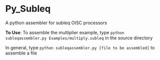 # Py_Subleq
A python assembler for subleq OISC processors

**To Use**:
To assemble the multiplier example, type `python subleqassembler.py Examples/multiply.subleq` in the source directory

In general, type `python subleqassembler.py [file to be assembled]` to assemble a file
